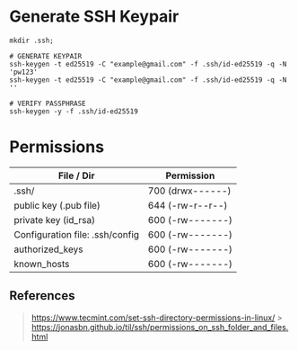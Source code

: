 # Generate SSH Keypair

```shell
mkdir .ssh;

# GENERATE KEYPAIR
ssh-keygen -t ed25519 -C "example@gmail.com" -f .ssh/id-ed25519 -q -N 'pw123'
ssh-keygen -t ed25519 -C "example@gmail.com" -f .ssh/id-ed25519 -q -N ''

# VERIFY PASSPHRASE
ssh-keygen -y -f .ssh/id-ed25519
```

# Permissions

| File / Dir                      | Permission       |
| ------------------------------- | ---------------- |
| .ssh/                           | 700 (drwx------) |
| public key (.pub file)          | 644 (-rw-r--r--) |
| private key (id_rsa)            | 600 (-rw-------) |
| Configuration file: .ssh/config | 600 (-rw-------) |
| authorized_keys                 | 600 (-rw-------) |
| known_hosts                     | 600 (-rw-------) |

## References

> https://www.tecmint.com/set-ssh-directory-permissions-in-linux/ > https://jonasbn.github.io/til/ssh/permissions_on_ssh_folder_and_files.html
